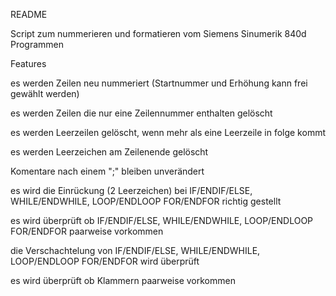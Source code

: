 README

Script zum nummerieren und formatieren vom Siemens Sinumerik 840d Programmen 

Features

es werden Zeilen neu nummeriert (Startnummer und Erhöhung kann frei gewählt werden)

es werden Zeilen die nur eine Zeilennummer enthalten gelöscht

es werden Leerzeilen gelöscht, wenn mehr als eine Leerzeile in folge kommt

es werden Leerzeichen am Zeilenende gelöscht

Komentare nach einem ";" bleiben unverändert

es wird die Einrückung (2 Leerzeichen) bei IF/ENDIF/ELSE, WHILE/ENDWHILE, LOOP/ENDLOOP FOR/ENDFOR richtig gestellt

es wird überprüft ob IF/ENDIF/ELSE, WHILE/ENDWHILE, LOOP/ENDLOOP FOR/ENDFOR paarweise vorkommen

die Verschachtelung von IF/ENDIF/ELSE, WHILE/ENDWHILE, LOOP/ENDLOOP FOR/ENDFOR wird überprüft

es wird überprüft ob Klammern paarweise vorkommen
